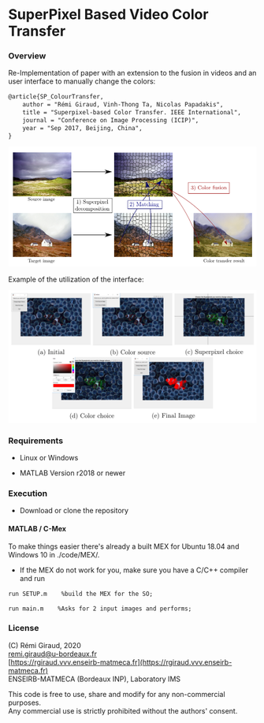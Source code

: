 # SuperPixel Based Video Color Transfer

### Overview

Re-Implementation of paper with an extension to the fusion in videos and an user interface to manually change the colors:
```
@article{SP_ColourTransfer,
    author = "Rémi Giraud, Vinh-Thong Ta, Nicolas Papadakis",
    title = "Superpixel-based Color Transfer. IEEE International",
    journal = "Conference on Image Processing (ICIP)",
    year = "Sep 2017, Beijing, China",
}
```

![image](./Figures/Pipeline.png)

Example of the utilization of the interface:

![image](./Figures/Interface.png)

### Requirements

- Linux or Windows

- MATLAB Version r2018 or newer


### Execution

- Download or clone the repository

#### MATLAB / C-Mex

To make things easier there's already a built MEX for Ubuntu 18.04 and Windows 10 in ./code/MEX/.
- If the MEX do not work for you, make sure you have a C/C++ compiler and run

```
run SETUP.m    %build the MEX for the SO;
```

```
run main.m    %Asks for 2 input images and performs;
```


### License

(C) Rémi Giraud, 2020  
remi.giraud@u-bordeaux.fr  
[https://rgiraud.vvv.enseirb-matmeca.fr](https://rgiraud.vvv.enseirb-matmeca.fr)  
ENSEIRB-MATMECA (Bordeaux INP), Laboratory IMS

This code is free to use, share and modify for any non-commercial purposes.  
Any commercial use is strictly prohibited without the authors' consent.
